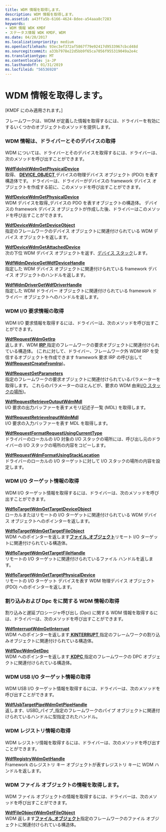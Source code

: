 ```yaml
---
title: WDM 情報を取得します。
description: WDM 情報を取得します。
ms.assetid: a43ffa5b-6166-4624-8dee-a54aaa8c7283
keywords:
- WDM 情報 WDK KMDF
- ステータス情報 WDK KMDF、WDM
ms.date: 04/20/2017
ms.localizationpriority: medium
ms.openlocfilehash: 93ec3ef372af5867f79e92417d9533967cbcd48d
ms.sourcegitcommit: a33b7978e22d5bb9f65ca7056f955319049a2e4c
ms.translationtype: MT
ms.contentlocale: ja-JP
ms.lasthandoff: 01/31/2019
ms.locfileid: "56536920"
---
```

# <a name="obtaining-wdm-information"></a>WDM 情報を取得します。


\[KMDF にのみ適用されます。\]

フレームワークは、WDM が定義した情報を取得するには、ドライバーを有効にするいくつかのオブジェクトのメソッドを提供します。

### <a name="obtaining-wdm-information-about-the-driver-and-its-devices"></a>WDM 情報は、ドライバーとそのデバイスの取得

WDM については、ドライバーとそのデバイスを取得するには、ドライバーは、次のメソッドを呼び出すことができます。

<a href="" id="wdffdoinitwdmgetphysicaldevice"></a>[**WdfFdoInitWdmGetPhysicalDevice**](https://msdn.microsoft.com/library/windows/hardware/ff547281)  
取得、 [ **DEVICE_OBJECT** ](https://msdn.microsoft.com/library/windows/hardware/ff543147)デバイスの物理デバイス オブジェクト (PDO) を表す構造体です。 ドライバーは、ドライバーがデバイスの framework デバイス オブジェクトを作成する前に、このメソッドを呼び出すことができます。

<a href="" id="wdfdevicewdmgetphysicaldevice"></a>[**WdfDeviceWdmGetPhysicalDevice**](https://msdn.microsoft.com/library/windows/hardware/ff546946)  
WDM デバイスを取得\_デバイスの PDO を表すオブジェクトの構造体。 デバイスの framework デバイス オブジェクトが作成した後、ドライバーはこのメソッドを呼び出すことができます。

<a href="" id="wdfdevicewdmgetdeviceobject"></a>[**WdfDeviceWdmGetDeviceObject**](https://msdn.microsoft.com/library/windows/hardware/ff546942)  
指定のフレームワークのデバイス オブジェクトに関連付けられている WDM デバイス オブジェクトを返します。

<a href="" id="wdfdevicewdmgetattacheddevice"></a>[**WdfDeviceWdmGetAttachedDevice**](https://msdn.microsoft.com/library/windows/hardware/ff546934)  
次の下位 WDM デバイス オブジェクトを返す、[デバイス スタック](wdm-concepts-for-kmdf-drivers.md#device-stacks)します。

<a href="" id="wdfwdmdevicegetwdfdevicehandle"></a>[**WdfWdmDeviceGetWdfDeviceHandle**](https://msdn.microsoft.com/library/windows/hardware/ff551175)  
指定した WDM デバイス オブジェクトに関連付けられている framework デバイス オブジェクトのハンドルを返します。

<a href="" id="wdfwdmdrivergetwdfdriverhandle"></a>[**WdfWdmDriverGetWdfDriverHandle**](https://msdn.microsoft.com/library/windows/hardware/ff551176)  
指定した WDM ドライバー オブジェクトに関連付けられている framework ドライバー オブジェクトへのハンドルを返します。

### <a name="obtaining-wdm-information-about-io-requests"></a>WDM I/O 要求情報の取得

WDM I/O 要求情報を取得するには、ドライバーは、次のメソッドを呼び出すことができます。

<a href="" id="wdfrequestwdmgetirp"></a>[**WdfRequestWdmGetIrp**](https://msdn.microsoft.com/library/windows/hardware/ff550037)  
返します、WDM [ **IRP** ](https://msdn.microsoft.com/library/windows/hardware/ff550694)指定のフレームワークの要求オブジェクトに関連付けられている構造体。 (これに対して、ドライバー、フレームワーク外 WDM IRP を受信するオブジェクトを作成できます framework 要求 IRP の呼び出して[ **WdfRequestCreateFromIrp**](https://msdn.microsoft.com/library/windows/hardware/ff549953))。

<a href="" id="wdfrequestgetparameters"></a>[**WdfRequestGetParameters**](https://msdn.microsoft.com/library/windows/hardware/ff549969)  
指定のフレームワークの要求オブジェクトに関連付けられているパラメーターを取得します。 これらのパラメーターのほとんどが、要求の WDM 由来[I/O スタックの場所](https://msdn.microsoft.com/library/windows/hardware/ff551821))。

<a href="" id="wdfrequestretrieveoutputwdmmdl"></a>[**WdfRequestRetrieveOutputWdmMdl**](https://msdn.microsoft.com/library/windows/hardware/ff550021)  
I/O 要求の出力バッファーを表すメモリ記述子一覧 (MDL) を取得します。

<a href="" id="wdfrequestretrieveinputwdmmdl"></a>[**WdfRequestRetrieveInputWdmMdl**](https://msdn.microsoft.com/library/windows/hardware/ff550016)  
I/O 要求の入力バッファーを表す MDL を取得します。

<a href="" id="wdfrequestformatrequestusingcurrenttype"></a>[**WdfRequestFormatRequestUsingCurrentType**](https://msdn.microsoft.com/library/windows/hardware/ff549955)  
ドライバーのローカルの I/O 対象の I/O スタックの場所には、呼び出し元のドライバーの I/O スタックの場所の内容をコピーします。

<a href="" id="wdfrequestwdmformatusingstacklocation"></a>[**WdfRequestWdmFormatUsingStackLocation**](https://msdn.microsoft.com/library/windows/hardware/ff550036)  
ドライバーのローカルの I/O ターゲットに対して I/O スタックの場所の内容を設定します。

### <a name="obtaining-wdm-information-about-io-targets"></a>WDM I/O ターゲット情報の取得

WDM I/O ターゲット情報を取得するには、ドライバーは、次のメソッドを呼び出すことができます。

<a href="" id="wdfiotargetwdmgettargetdeviceobject"></a>[**WdfIoTargetWdmGetTargetDeviceObject**](https://msdn.microsoft.com/library/windows/hardware/ff548682)  
ローカルまたはリモートの I/O ターゲットに関連付けられている WDM デバイス オブジェクトへのポインターを返します。

<a href="" id="wdfiotargetwdmgettargetfileobject"></a>[**WdfIoTargetWdmGetTargetFileObject**](https://msdn.microsoft.com/library/windows/hardware/ff548686)  
WDM へのポインターを返します[**ファイル\_オブジェクト**](https://msdn.microsoft.com/library/windows/hardware/ff545834)リモート I/O ターゲットに関連付けられている構造体。

<a href="" id="wdfiotargetwdmgettargetfilehandle"></a>[**WdfIoTargetWdmGetTargetFileHandle**](https://msdn.microsoft.com/library/windows/hardware/ff548683)  
リモートの I/O ターゲットに関連付けられているファイル ハンドルを返します。

<a href="" id="wdfiotargetwdmgettargetphysicaldevice"></a>[**WdfIoTargetWdmGetTargetPhysicalDevice**](https://msdn.microsoft.com/library/windows/hardware/ff548691)  
リモートの I/O ターゲット デバイスを表す WDM 物理デバイス オブジェクト (PDO) へのポインターを返します。

### <a name="obtaining-wdm-information-about-interrupts-and-dpcs"></a>割り込みおよび Dpc をに関する WDM 情報の取得

割り込みと遅延プロシージャ呼び出し (Dpc) に関する WDM 情報を取得するには、ドライバーは、次のメソッドを呼び出すことができます。

<a href="" id="wdfinterruptwdmgetinterrupt"></a>[**WdfInterruptWdmGetInterrupt**](https://msdn.microsoft.com/library/windows/hardware/ff547393)  
WDM へのポインターを返します[ **KINTERRUPT** ](https://msdn.microsoft.com/library/windows/hardware/ff554237)指定のフレームワークの割り込みオブジェクトに関連付けられている構造体。

<a href="" id="wdfdpcwdmgetdpc"></a>[**WdfDpcWdmGetDpc**](https://msdn.microsoft.com/library/windows/hardware/ff547167)  
WDM へのポインターを返します[ **KDPC** ](https://msdn.microsoft.com/library/windows/hardware/ff551882)指定のフレームワークの DPC オブジェクトに関連付けられている構造体。

### <a href="" id="obtaining-wdm-information-about-usb-i-o-targets"></a> WDM USB I/O ターゲット情報の取得

WDM USB I/O ターゲット情報を取得するには、ドライバーは、次のメソッドを呼び出すことができます。

<a href="" id="wdfusbtargetpipewdmgetpipehandle"></a>[**WdfUsbTargetPipeWdmGetPipeHandle**](https://msdn.microsoft.com/library/windows/hardware/ff551162)  
返します、USBD\_パイプ\_指定のフレームワークのパイプ オブジェクトに関連付けられているハンドルに型指定されたハンドル。

### <a name="obtaining-wdm-information-about-the-registry"></a>WDM レジストリ情報の取得

WDM レジストリ情報を取得するには、ドライバーは、次のメソッドを呼び出すことができます。

<a href="" id="wdfregistrywdmgethandle"></a>[**WdfRegistryWdmGetHandle**](https://msdn.microsoft.com/library/windows/hardware/ff549935)  
Framework のレジストリ キー オブジェクトが表すレジストリ キーに WDM ハンドルを返します。

### <a name="obtaining-wdm-information-about-file-objects"></a>WDM ファイル オブジェクトの情報を取得します。

WDM ファイル オブジェクトの情報を取得するには、ドライバーは、次のメソッドを呼び出すことができます。

<a href="" id="wdffileobjectwdmgetfileobject"></a>[**WdfFileObjectWdmGetFileObject**](https://msdn.microsoft.com/library/windows/hardware/ff547324)  
WDM 返します[**ファイル\_オブジェクト**](https://msdn.microsoft.com/library/windows/hardware/ff545834)指定のフレームワークのファイル オブジェクトに関連付けられている構造体。

 

 





